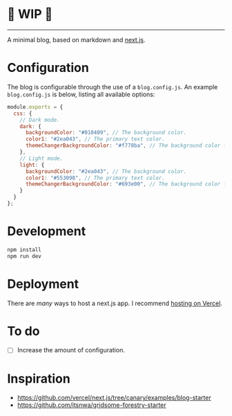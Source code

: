 # 🚧 WIP 🚧

---

A minimal blog, based on markdown and [next.js](https://nextjs.org/).

# Configuration

The blog is configurable through the use of a `blog.config.js`. An example `blog.config.js` is below, listing all available options:

```javascript
module.exports = {
  css: {
    // Dark mode.
    dark: {
      backgroundColor: "#010409", // The background color.
      color1: "#2ea043", // The primary text color.
      themeChangerBackgroundColor: "#f778ba", // The background color for the theme changer.
    },
    // Light mode.
    light: {
      backgroundColor: "#2ea043", // The background color.
      color1: "#553098", // The primary text color.
      themeChangerBackgroundColor: "#693e00", // The background color for the theme changer.
    }
  }
};
```

# Development

```bash
npm install
npm run dev
```

# Deployment

There are _many_ ways to host a next.js app. I recommend [hosting on Vercel](https://vercel.com/docs/next.js/overview).

# To do

- [ ] Increase the amount of configuration.

# Inspiration

- https://github.com/vercel/next.js/tree/canary/examples/blog-starter
- https://github.com/itsnwa/gridsome-forestry-starter
